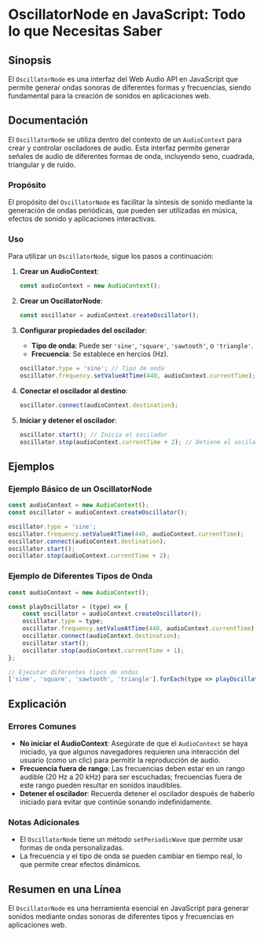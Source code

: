 <!--
Meta Description: # OscillatorNode en JavaScript: Todo lo que Necesitas Saber ## Sinopsis El `OscillatorNode` es una interfaz del Web Audio API en JavaScript que permit...
Meta Keywords: audiocontext, oscillator, javascript, oscillatornode, que
-->

# OscillatorNode en JavaScript: Todo lo que Necesitas Saber

## Sinopsis
El `OscillatorNode` es una interfaz del Web Audio API en JavaScript que permite generar ondas sonoras de diferentes formas y frecuencias, siendo fundamental para la creación de sonidos en aplicaciones web.

## Documentación
El `OscillatorNode` se utiliza dentro del contexto de un `AudioContext` para crear y controlar osciladores de audio. Esta interfaz permite generar señales de audio de diferentes formas de onda, incluyendo seno, cuadrada, triangular y de ruido.

### Propósito
El propósito del `OscillatorNode` es facilitar la síntesis de sonido mediante la generación de ondas periódicas, que pueden ser utilizadas en música, efectos de sonido y aplicaciones interactivas.

### Uso
Para utilizar un `OscillatorNode`, sigue los pasos a continuación:

1. **Crear un AudioContext**:
   ```javascript
   const audioContext = new AudioContext();
   ```

2. **Crear un OscillatorNode**:
   ```javascript
   const oscillator = audioContext.createOscillator();
   ```

3. **Configurar propiedades del oscilador**:
   - **Tipo de onda**: Puede ser `'sine'`, `'square'`, `'sawtooth'`, o `'triangle'`.
   - **Frecuencia**: Se establece en hercios (Hz).
   ```javascript
   oscillator.type = 'sine'; // Tipo de onda
   oscillator.frequency.setValueAtTime(440, audioContext.currentTime); // Frecuencia de 440 Hz (La)
   ```

4. **Conectar el oscilador al destino**:
   ```javascript
   oscillator.connect(audioContext.destination);
   ```

5. **Iniciar y detener el oscilador**:
   ```javascript
   oscillator.start(); // Inicia el oscilador
   oscillator.stop(audioContext.currentTime + 2); // Detiene el oscilador después de 2 segundos
   ```

## Ejemplos
### Ejemplo Básico de un OscillatorNode
```javascript
const audioContext = new AudioContext();
const oscillator = audioContext.createOscillator();

oscillator.type = 'sine';
oscillator.frequency.setValueAtTime(440, audioContext.currentTime);
oscillator.connect(audioContext.destination);
oscillator.start();
oscillator.stop(audioContext.currentTime + 2);
```

### Ejemplo de Diferentes Tipos de Onda
```javascript
const audioContext = new AudioContext();

const playOscillator = (type) => {
    const oscillator = audioContext.createOscillator();
    oscillator.type = type;
    oscillator.frequency.setValueAtTime(440, audioContext.currentTime);
    oscillator.connect(audioContext.destination);
    oscillator.start();
    oscillator.stop(audioContext.currentTime + 1);
};

// Ejecutar diferentes tipos de ondas
['sine', 'square', 'sawtooth', 'triangle'].forEach(type => playOscillator(type));
```

## Explicación
### Errores Comunes
- **No iniciar el AudioContext**: Asegúrate de que el `AudioContext` se haya iniciado, ya que algunos navegadores requieren una interacción del usuario (como un clic) para permitir la reproducción de audio.
- **Frecuencia fuera de rango**: Las frecuencias deben estar en un rango audible (20 Hz a 20 kHz) para ser escuchadas; frecuencias fuera de este rango pueden resultar en sonidos inaudibles.
- **Detener el oscilador**: Recuerda detener el oscilador después de haberlo iniciado para evitar que continúe sonando indefinidamente.

### Notas Adicionales
- El `OscillatorNode` tiene un método `setPeriodicWave` que permite usar formas de onda personalizadas.
- La frecuencia y el tipo de onda se pueden cambiar en tiempo real, lo que permite crear efectos dinámicos.

## Resumen en una Línea
El `OscillatorNode` es una herramienta esencial en JavaScript para generar sonidos mediante ondas sonoras de diferentes tipos y frecuencias en aplicaciones web.